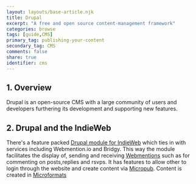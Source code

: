 ```yaml
---
layout: layouts/base-article.njk
title: Drupal
excerpt: "A free and open source content-management framework"
categories: browse
tags: [guide,CMS]
primary_tag: publishing-your-content
secondary_tag: CMS
comments: false
share: true
identifier: cms
---
```


## 1. Overview
Drupal is an open-source CMS with a large community of users and developers furthering its development and supporting new features.

## 2. Drupal and the IndieWeb
There's a feature packed [Drupal module for IndieWeb](https://www.drupal.org/project/indieweb) which ties in with services including Webmention.io and Bridgy. This way the module facilitates the display of, sending and receiving [Webmentions](/browse/webmentions-details/#implementation) such as for commenting on posts,replies and rsvps. It has features to allow other to login through the website and create content via [Micropub](/browse/micropub-details/). Content is created in [Microformats](/browse/microformats/)